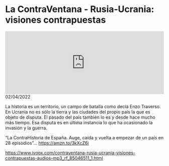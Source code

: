# La ContraVentana - Rusia-Ucrania: visiones contrapuestas
<iframe id='audio_88903085' frameborder='0' allowfullscreen='' scrolling='no' height='200' style='width:100%;' src='https://www.ivoox.com/player_ej_85046511_6_1.html' loading='lazy'></iframe>02/04/2022

La historia es un territorio, un campo de batalla como decía Enzo Traverso. En Ucrania no es sólo la tierra y las ciudades del propio país la que es objeto de disputa. El pasado del país también lo es y desde hace mucho más tiempo. Esa disputa es en última instancia lo que ha ocasionado la invasión y la guerra. 

 “La ContraHistoria de España. Auge, caída y vuelta a empezar de un país en 28 episodios”… https://amzn.to/3kXcZ6i 

 

https://www.ivoox.com/contraventana-rusia-ucrania-visiones-contrapuestas-audios-mp3_rf_85046511_1.html
